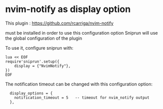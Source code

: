 # nvim-notify as display option

This plugin : https://github.com/rcarriga/nvim-notify

must be installed in order to use this configuration option
Sniprun will use the global configuration of the plugin

To use it, configure sniprun with:

```
lua << EOF
require'sniprun'.setup({
    display = {"NvimNotify"},
})
EOF
```

The notification timeout can be changed with this configuration option:

```
  display_options = {
    notification_timeout = 5   -- timeout for nvim_notify output
  },
```
